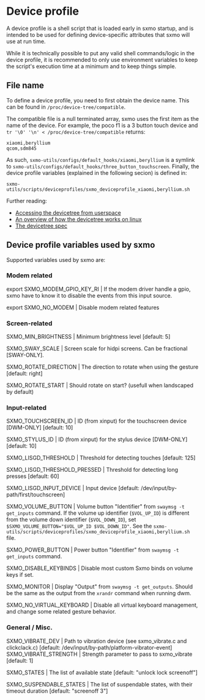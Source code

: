 # Device profile

A device profile is a shell script that is loaded early in sxmo startup, and is
intended to be used for defining device-specific attributes that sxmo will use
at run time.

While it is technically possible to put any valid shell commands/logic in the
device profile, it is recommended to only use environment variables to keep the
script's execution time at a minimum and to keep things simple.


## File name

To define a device profile, you need to first obtain the device name. This can
be found in `/proc/device-tree/compatible`.

The compatible file is a null terminated array, sxmo uses the first item as the
name of the device. For example, the poco f1 is a 3 button touch device and
`tr '\0' '\n' < /proc/device-tree/compatible` returns:

```
xiaomi,beryllium
qcom,sdm845
```

As such, `sxmo-utils/configs/default_hooks/xiaomi,beryllium`
is a symlink to `sxmo-utils/configs/default_hooks/three_button_touchscreen`.
Finally, the device profile variables (explained in the following secion) is defined in:

`sxmo-utils/scripts/deviceprofiles/sxmo_deviceprofile_xiaomi,beryllium.sh`

Further reading:
 - [Accessing the devicetree from userspace](https://www.kernel.org/doc/html/latest/admin-guide/abi-testing.html#abi-sys-firmware-devicetree)
 - [An overview of how the devicetree works on linux](https://www.kernel.org/doc/html/latest/devicetree/usage-model.html)
 - [The devicetree spec](https://github.com/devicetree-org/devicetree-specification/releases)

## Device profile variables used by sxmo
Supported variables used by sxmo are:

### Modem related

export SXMO_MODEM_GPIO_KEY_RI		| If the modem driver handle a gpio, sxmo have to know it to disable the events from this input source.

export SXMO_NO_MODEM		| Disable modem related features

### Screen-related
SXMO_MIN_BRIGHTNESS		| Minimum brightness level [default: 5]

SXMO_SWAY_SCALE		| Screen scale for hidpi screens. Can be fractional [SWAY-ONLY].

SXMO_ROTATE_DIRECTION		| The direction to rotate when using the gesture [default: right]

SXMO_ROTATE_START		| Should rotate on start? (usefull when landscaped by default)

### Input-related
SXMO_TOUCHSCREEN_ID 		| ID (from xinput) for the touchscreen device [DWM-ONLY] [default: 10]

SXMO_STYLUS_ID			| ID (from xinput) for the stylus device [DWM-ONLY] [default: 10]

SXMO_LISGD_THRESHOLD		| Threshold for detecting touches [default: 125]

SXMO_LISGD_THRESHOLD_PRESSED	| Threshold for detecting long presses [default: 60]

SXMO_LISGD_INPUT_DEVICE		| Input device [default: /dev/input/by-path/first/touchscreen]

SXMO_VOLUME_BUTTON		| Volume button "Identifier" from `swaymsg -t get_inputs` command. If the volume up identifier (`$VOL_UP_ID`) is different from the volume down identifier (`$VOL_DOWN_ID`), set `$SXMO_VOLUME_BUTTON="$VOL_UP_ID $VOL_DOWN_ID"`. See the `sxmo-utils/scripts/deviceprofiles/sxmo_deviceprofile_xiaomi,beryllium.sh` file.

SXMO_POWER_BUTTON               | Power button "Identifier" from `swaymsg -t get_inputs` command.

SXMO_DISABLE_KEYBINDS		| Disable most custom Sxmo binds on volume keys if set.

SXMO_MONITOR		| Display "Output" from `swaymsg -t get_outputs`. Should be the same as the output from the `xrandr` command when running dwm.

SXMO_NO_VIRTUAL_KEYBOARD	| Disable all virtual keyboard management, and change some related gesture behavior.

### General / Misc.
SXMO_VIBRATE_DEV		| Path to vibration device (see sxmo_vibrate.c and clickclack.c) [default: /dev/input/by-path/platform-vibrator-event]
SXMO_VIBRATE_STRENGTH | Strength parameter to pass to sxmo_vibrate [default: 1]

SXMO_STATES			| The list of available state [default: "unlock lock screenoff"]

SXMO_SUSPENDABLE_STATES		| The list of suspendable states, with their timeout duration [default: "screenoff 3"]
